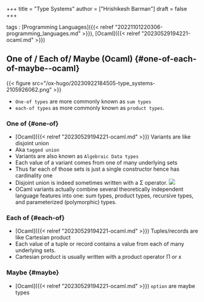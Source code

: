 +++
title = "Type Systems"
author = ["Hrishikesh Barman"]
draft = false
+++

tags
: [Programming Languages]({{< relref "20221101220306-programming_languages.md" >}}), [Ocaml]({{< relref "20230529194221-ocaml.md" >}})


## One of / Each of/ Maybe (Ocaml) {#one-of-each-of-maybe--ocaml}

{{< figure src="/ox-hugo/20230922184505-type_systems-2105926062.png" >}}

-   `One-of types` are more commonly known as `sum types`
-   `each-of types` as more commonly known as `product types`.


### One of {#one-of}

-   [Ocaml]({{< relref "20230529194221-ocaml.md" >}}) Variants are like disjoint union
-   Aka `tagged union`
-   Variants are also known as `Algebraic Data types`
-   Each value of a variant comes from one of many underlying sets
-   Thus far each of those sets is just a single constructor hence has cardinality one
-   Disjoint union is indeed sometimes written with a &Sigma; operator.
    ![](/ox-hugo/20230922184505-type_systems-693073924.png)
-   OCaml variants actually combine several theoretically independent language features into one: sum types, product types, recursive types, and parameterized (polymorphic) types.


### Each of {#each-of}

-   [Ocaml]({{< relref "20230529194221-ocaml.md" >}}) Tuples/records are like Cartesian product
-   Each value of a tuple or record contains a value from each of many underlying sets.
-   Cartesian product is usually written with a product operator &Pi; or x


### Maybe {#maybe}

-   [Ocaml]({{< relref "20230529194221-ocaml.md" >}}) `option` are maybe types
